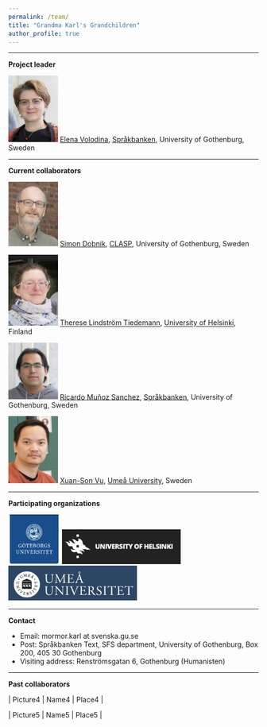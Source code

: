 ```yaml
---
permalink: /team/
title: "Grandma Karl's Grandchildren"
author_profile: true
---
```


------
**Project leader**

<img src="../assets/images/Elena-2023.png" alt="Elena" width="100"/>  [Elena Volodina](https://spraakbanken.gu.se/en/about/staff/elena),  [Språkbanken](https://spraakbanken.gu.se/en), University of Gothenburg, Sweden 

--------

**Current collaborators**

<img src="../assets/images/Simon-2023.png" alt="Simon" width="100"/>  [Simon Dobnik](https://www.gu.se/en/about/find-staff/simondobnik), [CLASP](https://gu-clasp.github.io/), University of Gothenburg, Sweden 

<img src="../assets/images/Therese-2023-2.png" alt="Therese" width="100"/> [Therese Lindström Tiedemann](https://researchportal.helsinki.fi/en/persons/therese-lindstr%C3%B6m-tiedemann),  [University of Helsinki](https://researchportal.helsinki.fi/en/), Finland 

<img src="../assets/images/Ricardo-2023.png" alt="Ricarco" width="100"/>  [Ricardo Muñoz Sanchez](https://rimusa.github.io/), [Språkbanken](https://spraakbanken.gu.se/en), University of Gothenburg, Sweden 

<img src="../assets/images/Sonny-2023.png" alt="Sonny" width="100"/>  [Xuan-Son Vu](https://people.cs.umu.se/sonvx/),  [Umeå University](https://www.umu.se/institutionen-for-datavetenskap/), Sweden

--------

**Participating organizations**

<img src="../assets/images/GU-logo.png" alt="University of Gothenburg" height="100"/> <img src="../assets/images/HU-logo.png" alt="University of Helsinki" height="70"/> <img src="../assets/images/UmU-logo.png" alt="Umeå University " height="70"/>   

--------

**Contact**

* Email: mormor.karl at svenska.gu.se
* Post: Språkbanken Text, SFS department, University of Gothenburg, Box 200, 405 30 Gothenburg
* Visiting address: Renströmsgatan 6, Gothenburg (Humanisten)

--------

**Past collaborators**

| Picture4 | Name4 | Place4 |

| Picture5 | Name5 | Place5 |




